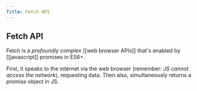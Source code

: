 ```yaml
---
Title: Fetch API
---
```


## Fetch API

Fetch is a *profoundly complex* [[web browser APIs]] that's enabled by [[javascript]] promises in ES6+. 

First, it speaks to the internet via the web browser (remember: *JS cannot access the network*), requesting data. Then also, simultaneously returns a *promise* object in JS.
